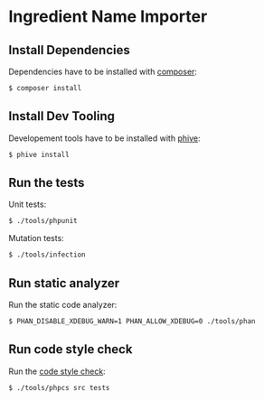 # Ingredient Name Importer

## Install Dependencies

Dependencies have to be installed with [composer](https://getcomposer.org/):

``` bash
$ composer install
```

## Install Dev Tooling

Developement tools have to be installed with [phive](https://phar.io/#Install):

``` bash
$ phive install
```

## Run the tests

Unit tests:

``` bash
$ ./tools/phpunit
```

Mutation tests:

``` bash
$ ./tools/infection
```

## Run static analyzer

Run the static code analyzer:

``` bash
$ PHAN_DISABLE_XDEBUG_WARN=1 PHAN_ALLOW_XDEBUG=0 ./tools/phan
```

## Run code style check

Run the [code style check](https://github.com/squizlabs/PHP_CodeSniffer):

``` bash
$ ./tools/phpcs src tests
```

